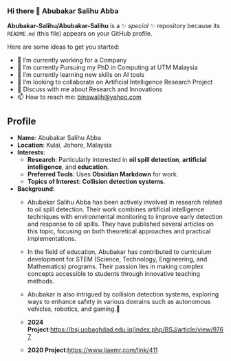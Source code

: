 ### Hi there 👋 Abubakar Salihu Abba


**Abubakar-Salihu/Abubakar-Salihu** is a ✨ _special_ ✨ repository because its `README.md` (this file) appears on your GitHub profile.

Here are some ideas to get you started:

- 🔭 I’m currently working for a Company
- 🌱 I’m currently Pursuing my PhD in Computing at UTM Malaysia
- 🤔 I’m currently learning new skills on AI tools 
- 👯 I’m looking to collaborate on Artificial Intelligence Research Project
- 💬 Discuss with me about Research and Innovations
- 📫 How to reach me: binswalih@yahoo.com
  
## Profile
- **Name**: Abubakar Salihu Abba
- **Location**: Kulai, Johore, Malaysia
- **Interests**:
    - **Research**: Particularly interested in **oil spill detection**, **artificial intelligence**, and **education**.
    - **Preferred Tools**: Uses **Obsidian Markdown** for work.
    - **Topics of Interest**: **Collision detection systems**.
- **Background**:
    - Abubakar Salihu Abba has been actively involved in research related to oil spill detection. Their work combines artificial intelligence techniques with environmental monitoring to improve early detection and response to oil spills. They have published several articles on this topic, focusing on both theoretical approaches and practical implementations.
    - In the field of education, Abubakar has contributed to curriculum development for STEM (Science, Technology, Engineering, and Mathematics) programs. Their passion lies in making complex concepts accessible to students through innovative teaching methods.
    - Abubakar is also intrigued by collision detection systems, exploring ways to enhance safety in various domains such as autonomous vehicles, robotics, and gaming.🌟
  
  -  **2024 Project**:https://bsj.uobaghdad.edu.iq/index.php/BSJ/article/view/9767
  -  **2020 Project**:https://www.ijaemr.com/link/411
